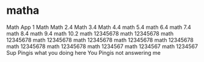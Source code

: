 # matha
Math App 1
Math
Math 2.4
Math 3.4
Math 4.4
math 5.4
math 6.4
math 7.4
math 8.4
math 9.4
math 10.2
math 12345678
math 12345678
math 12345678
math 12345678
math 12345678
math 12345678
math 12345678
math 12345678
math 12345678
math 1234567
math 1234567
math 1234567
Sup Pingis what you doing here
You Pingis not answering me 
